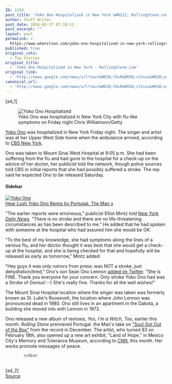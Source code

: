 ```yaml
---
ID: 1358
post_title: 'Yoko Ono Hospitalized in New York &#8211; RollingStone.com'
author: Staff Writer
post_date: 2016-02-27 07:10:11
post_excerpt: ""
layout: post
permalink: >
  https://www.whenitson.com/yoko-ono-hospitalized-in-new-york-rollingstone-com/
published: true
original_cats:
  - Top Stories
original_title:
  - 'Yoko Ono Hospitalized in New York - RollingStone.com'
original_link:
  - 'http://news.google.com/news/url?sa=t&#038;fd=R&#038;ct2=us&#038;usg=AFQjCNH1_QxYjcPO5UNrbB7husMqrkbybg&#038;clid=c3a7d30bb8a4878e06b80cf16b898331&#038;cid=52779053641120&#038;ei=0kvRVvilEJTJhAGK0qbwAg&#038;url=http://www.rollingstone.com/music/news/yoko-ono-hospitalized-in-new-york-20160227'
canonical_url:
  - 'http://news.google.com/news/url?sa=t&#038;fd=R&#038;ct2=us&#038;usg=AFQjCNH1_QxYjcPO5UNrbB7husMqrkbybg&#038;clid=c3a7d30bb8a4878e06b80cf16b898331&#038;cid=52779053641120&#038;ei=0kvRVvilEJTJhAGK0qbwAg&#038;url=http://www.rollingstone.com/music/news/yoko-ono-hospitalized-in-new-york-20160227'
---
```

 [ad_1]
<br><div readability="74.842967683204">
                
 
<figure class="embed float-left"><img src="http://www.whenitson.com/wp-content/uploads/2016/02/Yoko-Ono-Hospitalized-in-New-York-RollingStonecom.jpg" alt="Yoko Ono Hospitalized" class=""/><figcaption>
        Yoko Ono was hospitalized in New York City with flu-like symptoms on Friday night <span class="credit">Chris Williamson/Getty</span>
            </figcaption></figure><p><a href="http://www.rollingstone.com/music/artists/yoko-ono">Yoko Ono</a> was hospitalized in New York Friday night. The singer and artist was at her Upper West Side home when the ambulance arrived, according to <a href="http://newyork.cbslocal.com/2016/02/26/yoko-ono-hospitalized/" target="_blank">CBS New York</a>.</p>
<p>Ono was taken to Mount Sinai West Hospital at 9:05 p.m. She had been suffering from the flu and had gone to the hospital for a check-up on the advice of her doctor, her publicist told the network, though police sources told CBS in initial reports that she had possibly suffered a stroke. The rep said he expected Ono to be released Saturday.</p>
<aside class="related-article"><h4>Sidebar</h4>
    <a href="http://www.rollingstone.com/music/news/hear-lush-yoko-ono-remix-by-portugal-the-man-20151209" data-track="" data-track-action="Tap Sidebar" data-track-label="/music/news/hear-lush-yoko-ono-remix-by-portugal-the-man-20151209">
        <div class="image-holder">    <img src="http://www.whenitson.com/wp-content/uploads/2016/02/1456557011_990_Yoko-Ono-Hospitalized-in-New-York-RollingStonecom.jpg" alt="Yoko Ono" class=""/></div>
        Hear Lush Yoko Ono Remix by Portugal. The Man »
    </a>
    
</aside><p>"The earlier reports were erroneous," publicist Elliot Mintz told <a href="http://www.nydailynews.com/entertainment/music/yoko-ono-hospitalized-stroke-fear-article-1.2545564" target="_blank">New York <em>Daily News</em></a>. "There is no stroke and there are no life-threatening circumstances as has been described to me." He added that he had spoken with someone at the hospital who had assured him she would be OK.</p>
<p>"To the best of my knowledge, she had symptoms along the lines of a serious flu, and her doctor thought it was best that she would get a check-up at the hospital, and she is being checked for that and hopefully will be released as early as tomorrow," Mintz added.</p>
<p>"Hey guys it was only rumors from press: was NOT a stroke, just dehydration/tired," Ono's son Sean Ono Lennon <a href="https://twitter.com/seanonolennon/status/703448004850786304" target="_blank">added on Twitter</a>. "She is FINE. Thank you everyone for your concern. Only stroke Yoko Ono had was a Stroke of Genius! :-) She's really fine. Thanks for all the well wishes!"</p>
<p>The Mount Sinai Hospital location where the singer was taken was formerly known as St. Luke's Roosevelt, the location where John Lennon was pronounced dead in 1980. Ono still lives in an apartment in the Dakota, a building she moved into with Lennon in 1973.</p>
<p>Ono released a new album of remixes, <em>Yes, I'm a Witch, Too</em>, earlier this month. <em>Rolling Stone </em>premiered Portugal. the Man's take on <a href="http://www.rollingstone.com/music/news/hear-lush-yoko-ono-remix-by-portugal-the-man-20151209">"Soul Got Out of the Box"</a> from the record in December. The artist, who turned 83 on February 18th, also opened up a new art exhibit, "Land of Hope," in Mexico City's Memory and Tolerance Museum, according to <a href="http://www.cnn.com/2016/02/26/entertainment/yoko-ono-hospitalized/" target="_blank">CNN</a>, this month. Her works promote messages of peace.</p>

                

                

                
                
            </div>
<br>[ad_2]
<br><a href="http://news.google.com/news/url?sa=t&#038;fd=R&#038;ct2=us&#038;usg=AFQjCNH1_QxYjcPO5UNrbB7husMqrkbybg&#038;clid=c3a7d30bb8a4878e06b80cf16b898331&#038;cid=52779053641120&#038;ei=0kvRVvilEJTJhAGK0qbwAg&#038;url=http://www.rollingstone.com/music/news/yoko-ono-hospitalized-in-new-york-20160227">Source </a>